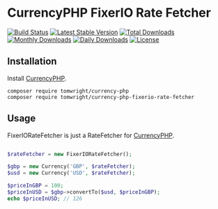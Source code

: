 # CurrencyPHP FixerIO Rate Fetcher

[![Build Status](https://travis-ci.org/TomWright/CurrencyPHPFixerIORateFetcher.svg?branch=master)](https://travis-ci.org/TomWright/CurrencyPHPFixerIORateFetcher)
[![Latest Stable Version](https://poser.pugx.org/tomwright/currency-php-fixerio-rate-fetcher/v/stable)](https://packagist.org/packages/tomwright/currency-php-fixerio-rate-fetcher)
[![Total Downloads](https://poser.pugx.org/tomwright/currency-php-fixerio-rate-fetcher/downloads)](https://packagist.org/packages/tomwright/currency-php-fixerio-rate-fetcher)
[![Monthly Downloads](https://poser.pugx.org/tomwright/currency-php-fixerio-rate-fetcher/d/monthly)](https://packagist.org/packages/tomwright/currency-php-fixerio-rate-fetcher)
[![Daily Downloads](https://poser.pugx.org/tomwright/currency-php-fixerio-rate-fetcher/d/daily)](https://packagist.org/packages/tomwright/currency-php-fixerio-rate-fetcher)
[![License](https://poser.pugx.org/tomwright/currency-php-fixerio-rate-fetcher/license.svg)](https://packagist.org/packages/tomwright/currency-php-fixerio-rate-fetcher)

## Installation

Install [CurrencyPHP](https://github.com/TomWright/CurrencyPHP).
```
composer require tomwright/currency-php
composer require tomwright/currency-php-fixerio-rate-fetcher
```

## Usage

FixerIORateFetcher is just a RateFetcher for [CurrencyPHP](https://github.com/TomWright/CurrencyPHP).

```php

$rateFetcher = new FixerIORateFetcher();

$gbp = new Currency('GBP', $rateFetcher);
$usd = new Currency('USD', $rateFetcher);

$priceInGBP = 100;
$priceInUSD = $gbp->convertTo($usd, $priceInGBP);
echo $priceInUSD; // 126
```
